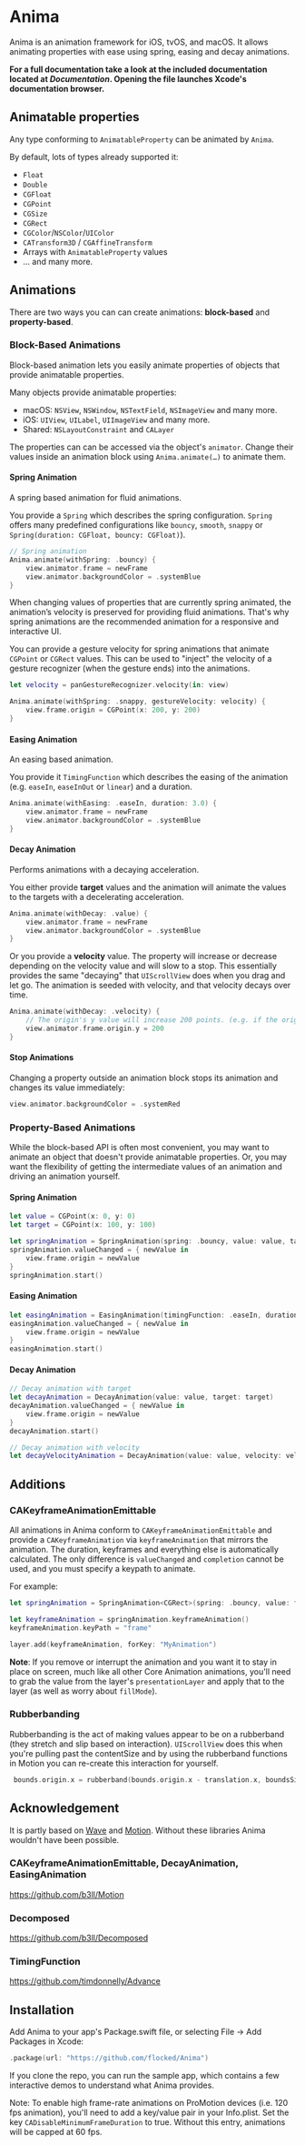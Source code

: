 # Anima

Anima is an animation framework for iOS, tvOS, and macOS. It allows animating properties with ease using spring, easing and decay animations.

**For a full documentation take a look at the included documentation located at *Documentation*. Opening the file launches Xcode's documentation browser.**

## Animatable properties

Any type conforming to `AnimatableProperty` can be animated by `Anima`.

By default, lots of types already supported it:

- `Float`
- `Double`
- `CGFloat`
- `CGPoint`
- `CGSize`
- `CGRect`
- `CGColor`/`NSColor`/`UIColor`
- `CATransform3D` / `CGAffineTransform`
- Arrays with `AnimatableProperty` values
- … and many more.

## Animations

There are two ways you can can create animations: **block-based** and **property-based**.

### Block-Based Animations

Block-based animation lets you easily animate properties of objects that provide animatable properties.

Many objects provide animatable properties:
 - macOS: `NSView`, `NSWindow`, `NSTextField`, `NSImageView` and many more.
 - iOS: `UIView`, `UILabel`, `UIImageView` and many more.
 - Shared: `NSLayoutConstraint` and `CALayer`

The properties can can be accessed via the object's `animator`. Change their values inside an animation block using `Anima.animate(…)` to animate them.

#### Spring Animation

A spring based animation for fluid animations.

You provide a `Spring` which describes the spring configuration. `Spring` offers many predefined configurations like `bouncy`, `smooth`, `snappy` or `Spring(duration: CGFloat, bouncy: CGFloat)`).

```swift
// Spring animation
Anima.animate(withSpring: .bouncy) {
    view.animator.frame = newFrame
    view.animator.backgroundColor = .systemBlue
}
```

When changing values of properties that are currently spring animated, the animation’s velocity is preserved for providing fluid animations. That's why spring animations are the recommended animation for a responsive and interactive UI.

You can provide a gesture velocity for spring animations that animate `CGPoint` or `CGRect` values. This can be used to "inject" the velocity of a gesture recognizer (when the gesture ends) into the animations.

```swift
let velocity = panGestureRecognizer.velocity(in: view)

Anima.animate(withSpring: .snappy, gestureVelocity: velocity) {
    view.frame.origin = CGPoint(x: 200, y: 200)
}
```

#### Easing Animation

An easing based animation.

You provide it `TimingFunction` which describes the easing of the animation (e.g. `easeIn`, `easeInOut` or `linear`) and a duration.

```swift
Anima.animate(withEasing: .easeIn, duration: 3.0) {
    view.animator.frame = newFrame
    view.animator.backgroundColor = .systemBlue
}
```

#### Decay Animation

Performs animations with a decaying acceleration.

You either provide **target** values and the animation will animate the values to the targets with a decelerating acceleration.

```swift
Anima.animate(withDecay: .value) {
    view.animator.frame = newFrame
    view.animator.backgroundColor = .systemBlue
}
```

Or you provide a **velocity** value. The property will increase or decrease depending on the velocity value and will slow to a stop. This essentially provides the same "decaying" that `UIScrollView` does when you drag and let go. The animation is seeded with velocity, and that velocity decays over time.

```swift
Anima.animate(withDecay: .velocity) {
    // The origin's y value will increase 200 points. (e.g. if the origin`s y value is 250 it will move to 450)
    view.animator.frame.origin.y = 200
}
```

#### Stop Animations

Changing a property outside an animation block stops its animation and changes its value immediately:

 ```swift
 view.animator.backgroundColor = .systemRed
 ```
 
### Property-Based Animations

While the block-based API is often most convenient, you may want to animate an object that doesn't provide animatable properties. Or, you may want the flexibility of getting the intermediate values of an animation and driving an animation yourself.

#### Spring Animation 

```swift
let value = CGPoint(x: 0, y: 0)
let target = CGPoint(x: 100, y: 100)

let springAnimation = SpringAnimation(spring: .bouncy, value: value, target: target)
springAnimation.valueChanged = { newValue in
    view.frame.origin = newValue
}
springAnimation.start()
```

#### Easing Animation

```swift
let easingAnimation = EasingAnimation(timingFunction: .easeIn, duration: 2.0, value: value, target: target)
easingAnimation.valueChanged = { newValue in
    view.frame.origin = newValue
}
easingAnimation.start()
```

#### Decay Animation

```swift
// Decay animation with target
let decayAnimation = DecayAnimation(value: value, target: target)
decayAnimation.valueChanged = { newValue in
    view.frame.origin = newValue
}
decayAnimation.start()

// Decay animation with velocity
let decayVelocityAnimation = DecayAnimation(value: value, velocity: velocity)
```

## Additions

### CAKeyframeAnimationEmittable

All animations in Anima conform to `CAKeyframeAnimationEmittable` and provide a `CAKeyframeAnimation` via `keyframeAnimation` that mirrors the animation. The duration, keyframes and everything else is automatically calculated. The only difference is `valueChanged` and `completion` cannot be used, and you must specify a keypath to animate.

For example:

```swift
let springAnimation = SpringAnimation<CGRect>(spring: .bouncy, value: frame, target: targetFrame)

let keyframeAnimation = springAnimation.keyframeAnimation()
keyframeAnimation.keyPath = "frame"

layer.add(keyframeAnimation, forKey: "MyAnimation")
```

**Note**: If you remove or interrupt the animation and you want it to stay in place on screen, much like all other Core Animation animations, you'll need to grab the value from the layer's `presentationLayer` and apply that to the layer (as well as worry about `fillMode`).

### Rubberbanding

Rubberbanding is the act of making values appear to be on a rubberband (they stretch and slip based on interaction). `UIScrollView` does this when you're pulling past the contentSize and by using the rubberband functions in Motion you can re-create this interaction for yourself.

```swift
 bounds.origin.x = rubberband(bounds.origin.x - translation.x, boundsSize: bounds.size.width, contentSize: contentSize.width)
```

## Acknowledgement

It is partly based on [Wave](https://github.com/jtrivedi/Wave) and [Motion](https://github.com/b3ll/Motion). Without these libraries Anima wouldn't have been possible.

### CAKeyframeAnimationEmittable, DecayAnimation, EasingAnimation
https://github.com/b3ll/Motion

### Decomposed
https://github.com/b3ll/Decomposed

### TimingFunction
https://github.com/timdonnelly/Advance

## Installation

Add Anima to your app's Package.swift file, or selecting File -> Add Packages in Xcode:

```swift
.package(url: "https://github.com/flocked/Anima")
```

If you clone the repo, you can run the sample app, which contains a few interactive demos to understand what Anima provides.

Note: To enable high frame-rate animations on ProMotion devices (i.e. 120 fps animation), you'll need to add a key/value pair in your Info.plist. Set the key `CADisableMinimumFrameDuration` to true. Without this entry, animations will be capped at 60 fps.
